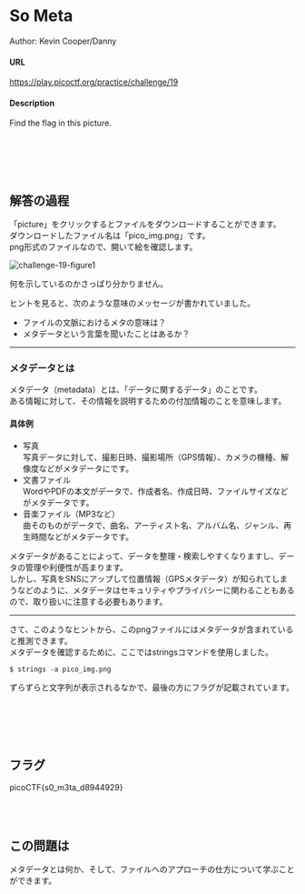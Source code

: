 # So Meta
Author: Kevin Cooper/Danny  

#### URL
https://play.picoctf.org/practice/challenge/19  

#### Description
Find the flag in this picture.  

<br>
<br>
<br>
<br>

## 解答の過程
「picture」をクリックするとファイルをダウンロードすることができます。  
ダウンロードしたファイル名は「pico_img.png」です。  
png形式のファイルなので、開いて絵を確認します。  

![challenge-19-figure1](pictures/challenge-19-figure1.png)  

何を示しているのかさっぱり分かりません。  

ヒントを見ると、次のような意味のメッセージが書かれていました。  
- ファイルの文脈におけるメタの意味は？  
- メタデータという言葉を聞いたことはあるか？  

---

### メタデータとは
メタデータ（metadata）とは、「データに関するデータ」のことです。  
ある情報に対して、その情報を説明するための付加情報のことを意味します。  

#### 具体例
- 写真  
写真データに対して、撮影日時、撮影場所（GPS情報）、カメラの機種、解像度などがメタデータにです。  
- 文書ファイル  
WordやPDFの本文がデータで、作成者名、作成日時、ファイルサイズなどがメタデータです。  
- 音楽ファイル（MP3など）  
曲そのものがデータで、曲名、アーティスト名、アルバム名、ジャンル、再生時間などがメタデータです。  

メタデータがあることによって、データを整理・検索しやすくなりますし、データの管理や利便性が高まります。  
しかし、写真をSNSにアップして位置情報（GPSメタデータ）が知られてしまうなどのように、メタデータはセキュリティやプライバシーに関わることもあるので、取り扱いに注意する必要もあります。  

---

さて、このようなヒントから、このpngファイルにはメタデータが含まれていると推測できます。  
メタデータを確認するために、ここではstringsコマンドを使用しました。  

```
$ strings -a pico_img.png
```

ずらずらと文字列が表示されるなかで、最後の方にフラグが記載されています。  

<br>
<br>
<br>
<br>

## フラグ
picoCTF{s0_m3ta_d8944929}  

<br>
<br>

## この問題は
メタデータとは何か、そして、ファイルへのアプローチの仕方について学ぶことができます。  
